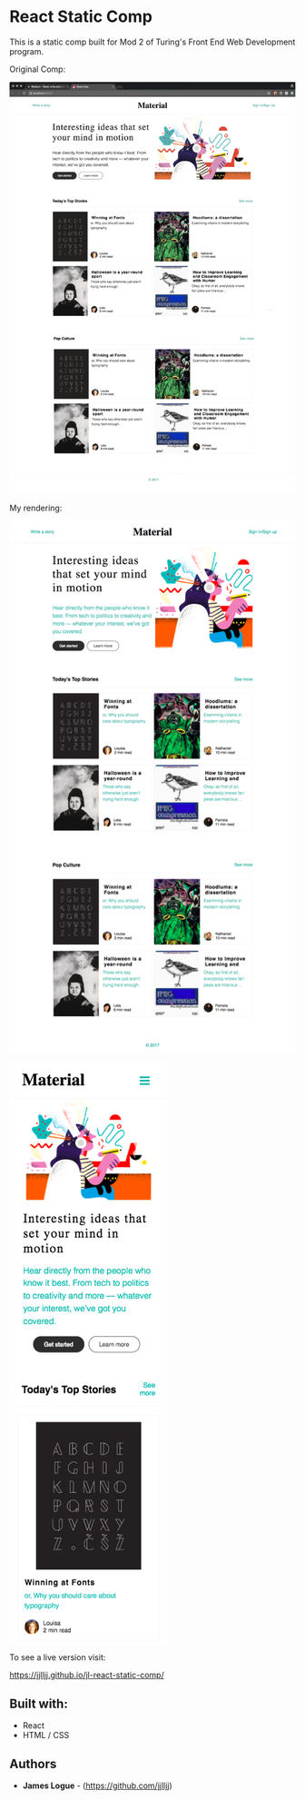 # React Static Comp

This is a static comp built for Mod 2 of Turing's Front End Web Development program.

Original Comp:

![Desktop](public/react-static-comp.png "Original Comp")

My rendering:

![Desktop](public/jl-react-static-comp-desktop.png "Desktop")

![Mobile](public/jl-react-static-comp-mobile.png "Mobile")

To see a live version visit:

https://jjlljj.github.io/jl-react-static-comp/

## Built with:

* React
* HTML / CSS

## Authors

* **James Logue** - (https://github.com/jjlljj)
